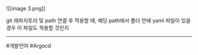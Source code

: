 
![[image 3.png]]

git 레파지토리 및 path 연결 후 적용할 때, 해당 path에서 폴더 안에 yaml 파일이 있을 경우 이 파일도 적용할 것인지

---

#개발언어 #Argocd